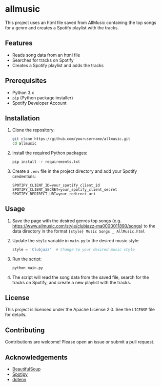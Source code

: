 # allmusic

This project uses an html file saved from AllMusic containing the top songs for a genre and creates a Spotify playlist with the tracks.

## Features

- Reads song data from an html file
- Searches for tracks on Spotify
- Creates a Spotify playlist and adds the tracks

## Prerequisites

- Python 3.x
- `pip` (Python package installer)
- Spotify Developer Account

## Installation

1. Clone the repository:

    ```sh
    git clone https://github.com/yourusername/allmusic.git
    cd allmusic
    ```

2. Install the required Python packages:

    ```sh
    pip install -r requirements.txt
    ```

3. Create a `.env` file in the project directory and add your Spotify credentials:

    ```env
    SPOTIPY_CLIENT_ID=your_spotify_client_id
    SPOTIPY_CLIENT_SECRET=your_spotify_client_secret
    SPOTIPY_REDIRECT_URI=your_redirect_uri
    ```

## Usage

1. Save the page with the desired genres top songs (e.g. https://www.allmusic.com/style/clubjazz-ma0000011890/songs) to the data directory in the format `{style} Music Songs _ AllMusic.html`

2. Update the `style` variable in `main.py` to the desired music style:

    ```python
    style = 'Clubjazz'  # Change to your desired music style
    ```

3. Run the script:

    ```sh
    python main.py
    ```

4. The script will read the song data from the saved file, search for the tracks on Spotify, and create a new playlist with the tracks.

## License

This project is licensed under the Apache License 2.0. See the `LICENSE` file for details.

## Contributing

Contributions are welcome! Please open an issue or submit a pull request.

## Acknowledgements

- [BeautifulSoup](https://www.crummy.com/software/BeautifulSoup/)
- [Spotipy](https://spotipy.readthedocs.io/)
- [dotenv](https://pypi.org/project/python-dotenv/)
